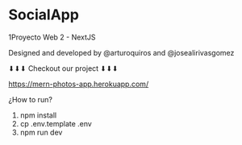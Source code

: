# SocialApp

1Proyecto Web 2 - NextJS

Designed and developed by @arturoquiros and @josealirivasgomez

⬇⬇⬇ Checkout our project  ⬇⬇⬇

https://mern-photos-app.herokuapp.com/

¿How to run?

1. npm install
2. cp .env.template .env
3. npm run dev
